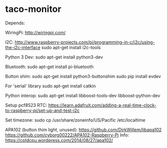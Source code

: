 # taco-monitor


Depends:

WiringPi:
http://wiringpi.com/

I2C:
http://www.raspberry-projects.com/pi/programming-in-c/i2c/using-the-i2c-interface
sudo apt-get install i2c-tools

Python 3 Dev:
sudo apt-get install python3-dev

Bluetooth:
sudo apt-get install pi-bluetooth

Button shim:
sudo apt-get install python3-buttonshim
sudo pip install evdev

For 'serial' library
sudo apt-get install catkin

Python interop:
sudo apt-get install libboost-tools-dev libboost-python-dev

Setup pcf8523 RTC:
https://learn.adafruit.com/adding-a-real-time-clock-to-raspberry-pi/set-up-and-test-i2c

Set timezone:
sudo cp /usr/share/zoneinfo/US/Pacific /etc/localtime

APA102 (button thim light, unused):
https://github.com/DirkWillem/libapa102
https://github.com/cyborg00222/APA102-Raspberry-Pi
Info: https://cpldcpu.wordpress.com/2014/08/27/apa102/
